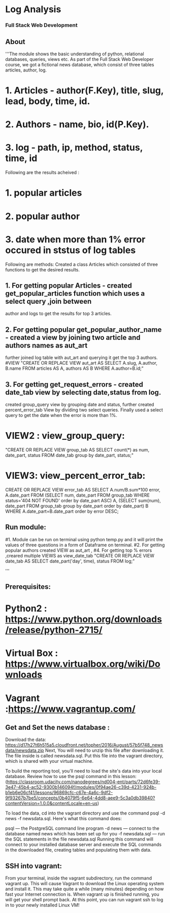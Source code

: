 # Log Analysis
### Full Stack Web Development

## About

'''The module shows the basic understanding of python, relational databases, queries, views etc.
As part of the Full Stack Web Developer course, we got a fictional news database, which consist of
three tables articles, author, log.
# 1. Articles - author(F.Key), title, slug, lead, body, time, id.
# 2. Authors - name, bio, id(P.Key).
# 3. log - path, ip, method, status, time, id

Following are the results acheived :
# 1. popular articles
# 2. popular author
# 3. date when more than 1% error occured in ststus of log tables

Following are methods:
Created a class Articles which consisted of three functions to get the desired results.
## 1. For getting popular Articles - created get_popular_articles function which uses a select query ,join between
author and logs to get the results for top 3 articles.
## 2. For getting popular get_popular_author_name - created a view by joining two article and authors names as aut_art
further joined log table with aut_art and querying it get the top 3 authors.
#VIEW
"CREATE OR REPLACE VIEW aut_art AS SELECT A.slug, A.author, B.name FROM articles AS A, authors AS B WHERE A.author=B.id;"
## 3. For getting get_request_errors - created date_tab view by selecting date,status from log.
created group_query view by grouping date and status, further created percent_error_tab View by dividing two select
queries. Finally used a select query to get the date when the error is more than 1%.
# VIEW2 : view_group_query:
"CREATE OR REPLACE VIEW group_tab AS SELECT count(*) as num, date_part, status FROM date_tab group by date_part, status;"

# VIEW3: view_percent_error_tab:
CREATE OR REPLACE VIEW error_tab AS SELECT A.num/B.sum*100 error, A.date_part FROM (SELECT num, date_part FROM group_tab WHERE status='404 NOT FOUND' order by date_part ASC) A, (SELECT sum(num), date_part FROM group_tab group by date_part order by date_part) B WHERE A.date_part=B.date_part order by error DESC;

## Run module:
#1. Module can be run on terminal using python temp.py and it will print the values of three questions in a form of Dataframe on terminal.
#2. For getting popular authors created VIEW as aut_art ,
#4. For getting top % errors ,creared multiple VIEWS as view_date_tab
"CREATE OR REPLACE VIEW date_tab AS SELECT date_part('day', time), status FROM log;"

'''
## Prerequisites:
# Python2 : https://www.python.org/downloads/release/python-2715/
# Virtual Box : https://www.virtualbox.org/wiki/Downloads
# Vagrant :https://www.vagrantup.com/
## Get and Set the news database :
Download the data: https://d17h27t6h515a5.cloudfront.net/topher/2016/August/57b5f748_newsdata/newsdata.zip
Next, You will need to unzip this file after downloading it. The file inside is called newsdata.sql. Put this file into the vagrant directory, which is shared with your virtual machine.

To build the reporting tool, you'll need to load the site's data into your local database. Review how to use the psql command in this lesson: (https://classroom.udacity.com/nanodegrees/nd004-ent/parts/72d6fe39-3e47-45b4-ac52-9300b146094f/modules/0f94ae26-c39d-4231-924b-b1eb6e06cf41/lessons/96869cfc-c67e-4a6c-9df2-9f93267b7be5/concepts/0b4079f5-6e64-4dd8-aee9-5c3a0db39840?contentVersion=1.0.0&contentLocale=en-us)

To load the data, cd into the vagrant directory and use the command psql -d news -f newsdata.sql.
Here's what this command does:

psql — the PostgreSQL command line program
-d news — connect to the database named news which has been set up for you
-f newsdata.sql — run the SQL statements in the file newsdata.sql
Running this command will connect to your installed database server and execute the SQL commands in the downloaded file, creating tables and populating them with data.

## SSH into vagrant:
From your terminal, inside the vagrant subdirectory, run the command vagrant up. This will cause Vagrant to download the Linux operating system and install it. This may take quite a while (many minutes) depending on how fast your Internet connection is. When vagrant up is finished running, you will get your shell prompt back. At this point, you can run vagrant ssh to log in to your newly installed Linux VM!
